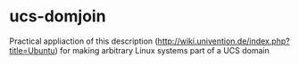 ucs-domjoin
===========

Practical appliaction of this description (http://wiki.univention.de/index.php?title=Ubuntu) for making arbitrary Linux systems part of a UCS domain

